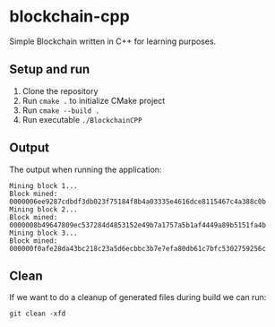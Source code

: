 # blockchain-cpp
Simple Blockchain written in C++ for learning purposes. 

## Setup and run

1. Clone the repository
2. Run `cmake .` to initialize CMake project
3. Run `cmake --build .`
4. Run executable `./BlockchainCPP`

## Output

The output when running the application:

```
Mining block 1...
Block mined: 0000006ee9287cdbdf3db023f75184f8b4a03335e4616dce8115467c4a388c0b
Mining block 2...
Block mined: 0000008b49647809ec537284d4853152e49b7a1757a5b1af4449a89b5151fa4b
Mining block 3...
Block mined: 000000f0afe28da43bc218c23a5d6ecbbc3b7e7efa80db61c7bfc5302759256c
```

## Clean 

If we want to do a cleanup of generated files during build we can run:

`git clean -xfd`
